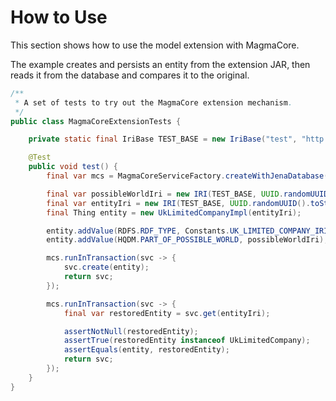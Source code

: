 # How to Use

This section shows how to use the model extension with MagmaCore.

The example creates and persists an entity from the extension JAR, then reads it from the database and compares it to the original.

```java
/**
 * A set of tests to try out the MagmaCore extension mechanism.
 */
public class MagmaCoreExtensionTests {

    private static final IriBase TEST_BASE = new IriBase("test", "http://example.com/test#");

    @Test
    public void test() {
        final var mcs = MagmaCoreServiceFactory.createWithJenaDatabase();

        final var possibleWorldIri = new IRI(TEST_BASE, UUID.randomUUID().toString());
        final var entityIri = new IRI(TEST_BASE, UUID.randomUUID().toString());
        final Thing entity = new UkLimitedCompanyImpl(entityIri);

        entity.addValue(RDFS.RDF_TYPE, Constants.UK_LIMITED_COMPANY_IRI);
        entity.addValue(HQDM.PART_OF_POSSIBLE_WORLD, possibleWorldIri);

        mcs.runInTransaction(svc -> {
            svc.create(entity);
            return svc;
        });

        mcs.runInTransaction(svc -> {
            final var restoredEntity = svc.get(entityIri);

            assertNotNull(restoredEntity);
            assertTrue(restoredEntity instanceof UkLimitedCompany);
            assertEquals(entity, restoredEntity);
            return svc;
        });
    }
}
```
